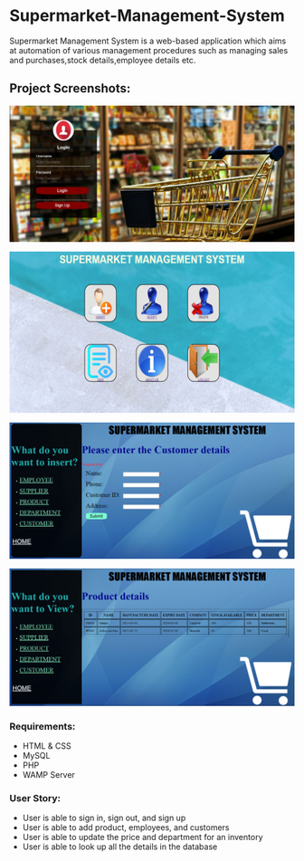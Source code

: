# Supermarket-Management-System

Supermarket Management System is a web-based application which aims at automation of various management procedures such as managing sales and purchases,stock details,employee details etc.

## Project Screenshots:

![Login page](https://github.com/shashankbs/supermarket-management-system/blob/master/Screenshots/5.1.PNG?raw=true)

![Home page](https://github.com/shashankbs/supermarket-management-system/blob/master/Screenshots/homepg.PNG?raw=true)

![DB Insert](https://github.com/shashankbs/supermarket-management-system/blob/master/Screenshots/5.4.PNG?raw=true)

![DB View](https://github.com/shashankbs/supermarket-management-system/blob/master/Screenshots/5.5.PNG?raw=true)

###  Requirements:
<ul>
<li> HTML & CSS

<li> MySQL

<li> PHP

<li> WAMP Server
</ul>

### User Story:

<ul>
<li> User is able to sign in, sign out, and sign up 

<li> User is able to add product, employees, and customers

<li> User is able to update the price and department for an inventory

<li> User is able to look up all the details in the database
</ul>


